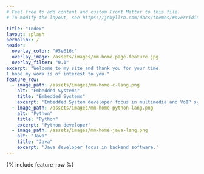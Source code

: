 ```yaml
---
# Feel free to add content and custom Front Matter to this file.
# To modify the layout, see https://jekyllrb.com/docs/themes/#overriding-theme-defaults

title: "Index"
layout: splash
permalink: /
header:
  overlay_color: "#5e616c"
  overlay_image: /assets/images/mm-home-page-feature.jpg
  overlay_filter: "0.1"
excerpt: "Welcome to my site and thank you for your time.
I hope my work is of interest to you."
feature_row:
  - image_path: /assets/images/mm-home-c-lang.png
    alt: "Embedded Systems"
    title: "Embedded Systems"
    excerpt: 'Embedded System developer focus in multimedia and VoIP systems.'
  - image_path: /assets/images/mm-home-python-lang.png
    alt: "Python"
    title: "Python"
    excerpt: 'Python developer'
  - image_path: /assets/images/mm-home-java-lang.png
    alt: "Java"
    title: "Java"
    excerpt: 'Java developer focus in backend software.'
---
```


{% include feature_row %}